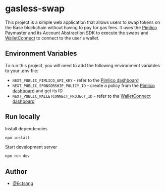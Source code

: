 # gasless-swap

This project is a simple web application that allows users to swap tokens on the Base blockchain without having to pay for gas fees. It uses the [Pimlico](https://pimlico.io/) Paymaster and its Account Abstraction SDK to execute the swaps and [WalletConnect](https://reown.com/) to connect to the user's wallet.

## Environment Variables

To run this project, you will need to add the following environment variables to your .env file:

- `NEXT_PUBLIC_PIMLICO_API_KEY` - refer to the [Pimlico dashboard](https://dashboard.pimlico.io/)
- `NEXT_PUBLIC_SPONSORSHIP_POLICY_ID` - create a policy from the [Pimlico dashboard](https://dashboard.pimlico.io/) and get its ID
- `NEXT_PUBLIC_WALLETCONNECT_PROJECT_ID` - refer to the [WalletConnect dashboard](https://cloud.reown.com/)`

## Run locally

Install dependencies

```bash
npm install
```

Start development server

```bash
npm run dev
```

## Author

- [@Ectsang](https://www.github.com/Ectsang)
